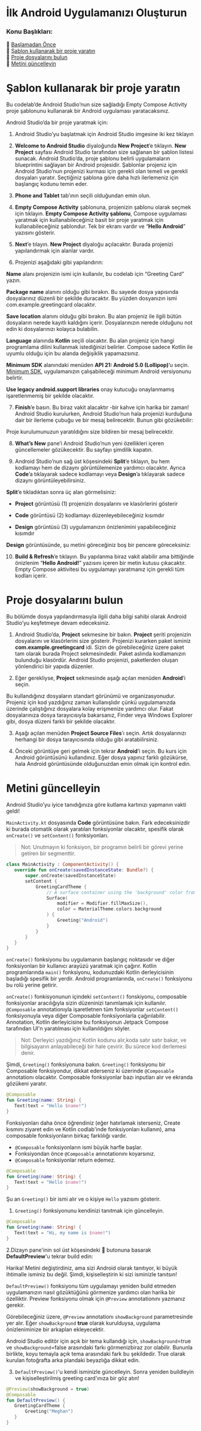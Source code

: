 #  İlk Android Uygulamanızı Oluşturun

### Konu Başlıkları:



📌  [Başlamadan Önce](https://github.com/serkanalc/Android-Basics-with-Compose-TR/blob/main/Part%2002%20-%20Android%20studio%20kurulumu/Codelab%2002%20-%20İlk%20Android%20uygulamanızı%20oluşturun/Başlamadan%20Önce.md) <br>
📌  [Şablon kullanarak bir proje yaratın](#1) <br>
📌  [Proje dosyalarını bulun](#2) <br>
📌  [Metini güncelleyin](#3) <br>



# <a name="1"></a>Şablon kullanarak bir proje yaratın


Bu codelab’de Android Studio’nun size sağladığı Empty Compose Activity proje şablonunu kullanarak bir Android uygulaması yaratacaksınız.

Android Studio’da bir proje yaratmak için:

1.  Android Studio’yu başlatmak için Android Studio imgesine iki kez tıklayın
    
2.  **Welcome to Android Studio** diyaloğunda **New Project**’e tıklayın. **New Project** sayfası Android Studio tarafından size sağlanan bir şablon listesi sunacak. Android Studio’da, proje şablonu belirli uygulamaların blueprintini sağlayan bir Android projesidir. Şablonlar projeniz için Android Studio’nun projenizi kurması için gerekli olan temeli ve gerekli dosyaları yaratır. Seçtiğiniz şablona göre daha hızlı ilerlemeniz için başlangıç kodunu temin eder.
    
3.  **Phone and Tablet** tab’ının seçili olduğundan emin olun.
    
4.  **Empty Compose Activity** şablonuna, projenizin şablonu olarak seçmek için tıklayın. **Empty Compose Activity şablonu**, Compose uygulaması yaratmak için kullanabileceğiniz basit bir proje yaratmak için kullanabileceğiniz şablondur. Tek bir ekranı vardır ve “**Hello Android**” yazısını gösterir.
    
5.  **Next**’e tılayın. **New Project** diyaloğu açılacaktır. Burada projenizi yapılandırmak için alanlar vardır.
    
6.  Projenizi aşağıdaki gibi yapılandırın:
    

**Name** alanı projenizin ismi için kullanılır, bu codelab için “Greeting Card” yazın.

**Package name** alanını olduğu gibi bırakın. Bu sayede dosya yapısında dosyalarınız düzenli bir şekilde duracaktır. Bu yüzden dosyanızın ismi com.example.greetingcard olacaktır.

**Save location** alanını olduğu gibi bırakın. Bu alan projeniz ile ilgili bütün dosyaların nerede kayıtlı kaldığını içerir. Dosyalarınızın nerede olduğunu not edin ki dosyalarınızı kolayca bulabilin.

**Language** alanında **Kotlin** seçili olacaktır. Bu alan projeniz için hangi programlama dilini kullanmak istediğinizi belirler. Compose sadece Kotlin ile uyumlu olduğu için bu alanda değişiklik yapamazsınız.

**Minimum SDK** alanındaki menüden **API 21: Android 5.0 (Lollipop)**’u seçin. [Minimum SDK](https://developer.android.com/guide/topics/manifest/uses-sdk-element), uygulamanızın çalışabileceği minimum Android versiyonunu belirtir.

**Use legacy android.support libraries** onay kutucuğu onaylanmamış işaretlenmemiş bir şekilde olacaktır.

7.  **Finish**’e basın. Bu biraz vakit alacaktır -bir kahve için harika bir zaman! Android Studio kurulurken, Android Studio’nun hala projenizi kurduğuna dair bir ilerleme çubuğu ve bir mesaj belirecektir. Bunun gibi gözükebilir:
    

Proje kurulumunuzun yaratıldığını size bildiren bir mesaj belirecektir.

8.  **What’s New** pane’i Android Studio’nun yeni özellikleri içeren güncellemeler gözükecektir. Bu sayfayı şimdilik kapatın.
    
9.  Android Studio’nun sağ üst köşesindeki **Split**’e tıklayın, bu hem kodlamayı hem de dizaynı görüntülemenize yardımcı olacaktır. Ayrıca **Code**’a tıklayarak sadece kodlamayı veya **Design**’a tıklayarak sadece dizaynı görüntüleyebilirsiniz.
    

**Split**’e tıkladıktan sonra üç alan görmelisiniz:

-   **Project** görüntüsü (1) projenizin dosyalarını ve klasörlerini gösterir
    
-   **Code** görüntüsü (2) kodlamayı düzenleyebileceğiniz kısımdır
    
-   **Design** görüntüsü (3) uygulamanızın önizlenimini yapabileceğiniz kısımdır
    

**Design** görüntüsünde, şu metini göreceğiniz boş bir pencere göreceksiniz:

10.  **Build & Refresh**’e tıklayın. Bu yapılanma biraz vakit alabilir ama bittiğinde önizlenim “**Hello Android!**” yazısını içeren bir metin kutusu çıkacaktır. Empty Compose aktivitesi bu uygulamayı yaratmanız için gerekli tüm kodları içerir.


# <a name="2"></a>Proje dosyalarını bulun


Bu bölümde dosya yapılandırmasıyla ilgili daha bilgi sahibi olarak Android Studio’yu keşfetmeye devam edeceksiniz.

1.  Android Studio’da, **Project** sekmesine bir bakın. **Project** şeriti projenizin dosyalarını ve klasörlerini size gösterir. Projenizi kurarken paket isminiz **com.example.greetingcard** idi. Sizin de görebileceğiniz üzere paket tam olarak burada Project sekmesindedir. Paket aslında kodlamanızın bulunduğu klasördür. Android Studio projenizi, paketlerden oluşan yönlendirici bir yapıda düzenler.
    
2.  Eğer gerekliyse, **Project** sekmesinde aşağı açılan menüden **Android**’i seçin.
    

  

Bu kullandığınız dosyaların standart görünümü ve organizasyonudur. Projeniz için kod yazdığınız zaman kullanışlıdır çünkü uygulamanızda üzerinde çalıştığınız dosyalara kolay erişmenize yardımcı olur. Fakat dosyalarınıza dosya tarayıcısıyla bakarsanız, Finder veya Windows Explorer gibi, dosya düzeni farklı bir şekilde olacaktır.

3.  Aşağı açılan menüden **Project Source Files**’ı seçin. Artık dosyalarınızı herhangi bir dosya tarayıcısında olduğu gibi aratabilirsiniz.
    
4.  Önceki görüntüye geri gelmek için tekrar **Android**’i seçin. Bu kurs için Android görüntüsünü kullandınız. Eğer dosya yapınız farklı gözükürse, hala Android görüntüsünde olduğunuzdan emin olmak için kontrol edin.
    


# <a name="3"></a>Metini güncelleyin


Android Studio’yu iyice tanıdığınıza göre kutlama kartınızı yapmanın vakti geldi!

  

`MainActivity.kt` dosyasında **Code** görüntüsüne bakın. Fark edeceksinizdir ki burada otomatik olarak yaratılan fonksiyonlar olacaktır, spesifik olarak `onCreate()` ve `setContent()` fonksiyonları.

  

> Not: Unutmayın ki fonksiyon, bir programın belirli bir görevi yerine getiren bir segmenttir.


```kotlin
class MainActivity : ComponentActivity() {
   override fun onCreate(savedInstanceState: Bundle?) {
       super.onCreate(savedInstanceState)
       setContent {
           GreetingCardTheme {
               // A surface container using the 'background' color from the theme
               Surface(
                   modifier = Modifier.fillMaxSize(),
                   color = MaterialTheme.colors.background
               ) {
                   Greeting("Android")
               }
           }
       }
   }
}
```

`onCreate()` fonksiyonu bu uygulamanın başlangıç noktasıdır ve diğer fonksiyonları bir kullanıcı arayüzü yaratmak için çağırır. Kotlin programlarında `main()` fonksiyonu, kodunuzdaki Kotlin derleyicisinin başladığı spesifik bir yerdir. Android programlarında, `onCreate()` fonksiyonu bu rolü yerine getirir.

`onCreate()` fonkisyonunun içindeki `setContent()` fonskiyonu, composable fonksiyonlar aracılığıyla sizin düzeninizi tanımlamak için kullanılır. `@Composable` annotationıyla işaretletnen tüm fonksiyonlar `setContent()` fonksiyonuyla veya diğer Composable fonksiyonlarla çağırılabilir. Annotation, Kotlin derleyicisine bu fonksiyonun Jetpack Compose tarafından UI'n yaratılması için kullanıldığını söyler.

> Not: Derleyici yazdığınız Kotlin kodunu alır,koda satır satır bakar, ve bilgisayarın anlayabileceği bir hale çevirir. Bu sürece kod derlemesi denir.

Şimdi, `Greeting()` fonksiyonuna bakın. `Greeting()` fonksiyonu bir Composable fonksiyondur, dikkat ederseniz ki üzerinde `@Composable` annotationı olacaktır. Composable fonksiyonlar bazı inputları alır ve ekranda gözükeni yaratır.

```kotlin
@Composable
fun Greeting(name: String) {
   Text(text = "Hello $name!")
}
```
Fonksiyonları daha önce öğrendiniz (eğer hatırlamak isterseniz, Create kısmını ziyaret edin ve Kotlin codlab'inde fonksiyonları kullanın), ama composable fonksiyonların birkaç farklılığı vardır.
- `@Composable` fonksiyonların ismi büyük harfle başlar.
- Fonksiyondan önce `@Composable` annotationını koyarsınız.
- `@Composable` fonksiyonlar return edemez.

```kotlin
@Composable
fun Greeting(name: String) {
   Text(text = "Hello $name!")
}
```

Şu an `Greeting()` bir ismi alır ve o kişiye `Hello` yazısını gösterir.
1. `Greeting()` fonksiyonunu kendinizi tanıtmak için güncelleyin.

```kotlin
@Composable
fun Greeting(name: String) {
   Text(text = "Hi, my name is $name!")
}
```

2.Dizayn pane'inin sol üst köşesindeki 🔁 butonuna basarak **DefaultPreview**'u tekrar build edin:

Harika! Metini değiştirdiniz, ama sizi Android olarak tanıtıyor, ki büyük ihtimalle isminiz bu değil. Şimdi, kişiselleştirin ki sizi isminizle tanıtsın!

`DefaultPreview()` fonksiyonu tüm uygulamayı yeniden build etmeden uygulamanızın nasıl gözüktüğünü görmenize yardımcı olan harika bir özelliktir. Preview fonksiyonu olmak için `@Preview` annotationını yazmanız gerekir.

Görebileceğiniz üzere, `@Preview` annotationı `showBackground` parametresinde yer alır. Eğer `showBackground` **true** olarak kurulduysa, uygulama önizleniminize bir arkaplan ekleyecektir.

Android Studio editör için açık bir tema kullandığı için, `showBackground`=true ve `showBackground`=false arasındaki farkı görmenizbiraz zor olabilir. Bununla birlikte, koyu temayla açık tema arasındaki fark bu şekildedir. True olarak kurulan fotoğrafta arka plandaki beyazlığa dikkat edin.

3. `DefaultPreview()`'u kendi isminizle güncelleyin. Sonra yeniden buildleyin ve kişiselleştirilmiş greeting card'ınıza bir göz atın!

```kotlin
@Preview(showBackground = true)
@Composable
fun DefaultPreview() {
   GreetingCardTheme {
       Greeting("Meghan")
   }
}
```
